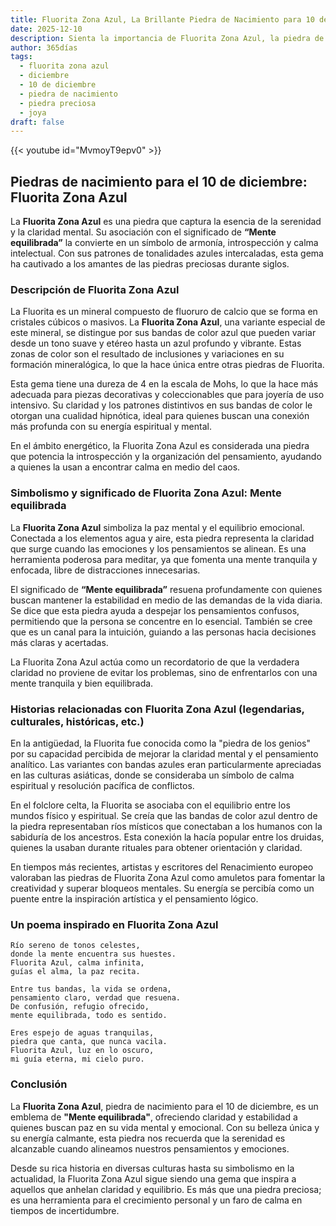 ```yaml
---
title: Fluorita Zona Azul, La Brillante Piedra de Nacimiento para 10 de diciembre
date: 2025-12-10
description: Sienta la importancia de Fluorita Zona Azul, la piedra de nacimiento de 10 de diciembre que simboliza Mente equilibrada. Deje que su belleza y significado iluminen su día.
author: 365días
tags:
  - fluorita zona azul
  - diciembre
  - 10 de diciembre
  - piedra de nacimiento
  - piedra preciosa
  - joya
draft: false
---
```


{{< youtube id="MvmoyT9epv0" >}}

## Piedras de nacimiento para el 10 de diciembre: Fluorita Zona Azul

La **Fluorita Zona Azul** es una piedra que captura la esencia de la serenidad y la claridad mental. Su asociación con el significado de **“Mente equilibrada”** la convierte en un símbolo de armonía, introspección y calma intelectual. Con sus patrones de tonalidades azules intercaladas, esta gema ha cautivado a los amantes de las piedras preciosas durante siglos.

### Descripción de Fluorita Zona Azul

La Fluorita es un mineral compuesto de fluoruro de calcio que se forma en cristales cúbicos o masivos. La **Fluorita Zona Azul**, una variante especial de este mineral, se distingue por sus bandas de color azul que pueden variar desde un tono suave y etéreo hasta un azul profundo y vibrante. Estas zonas de color son el resultado de inclusiones y variaciones en su formación mineralógica, lo que la hace única entre otras piedras de Fluorita.

Esta gema tiene una dureza de 4 en la escala de Mohs, lo que la hace más adecuada para piezas decorativas y coleccionables que para joyería de uso intensivo. Su claridad y los patrones distintivos en sus bandas de color le otorgan una cualidad hipnótica, ideal para quienes buscan una conexión más profunda con su energía espiritual y mental.

En el ámbito energético, la Fluorita Zona Azul es considerada una piedra que potencia la introspección y la organización del pensamiento, ayudando a quienes la usan a encontrar calma en medio del caos.

### Simbolismo y significado de Fluorita Zona Azul: Mente equilibrada

La **Fluorita Zona Azul** simboliza la paz mental y el equilibrio emocional. Conectada a los elementos agua y aire, esta piedra representa la claridad que surge cuando las emociones y los pensamientos se alinean. Es una herramienta poderosa para meditar, ya que fomenta una mente tranquila y enfocada, libre de distracciones innecesarias.

El significado de **“Mente equilibrada”** resuena profundamente con quienes buscan mantener la estabilidad en medio de las demandas de la vida diaria. Se dice que esta piedra ayuda a despejar los pensamientos confusos, permitiendo que la persona se concentre en lo esencial. También se cree que es un canal para la intuición, guiando a las personas hacia decisiones más claras y acertadas.

La Fluorita Zona Azul actúa como un recordatorio de que la verdadera claridad no proviene de evitar los problemas, sino de enfrentarlos con una mente tranquila y bien equilibrada.

### Historias relacionadas con Fluorita Zona Azul (legendarias, culturales, históricas, etc.)

En la antigüedad, la Fluorita fue conocida como la "piedra de los genios" por su capacidad percibida de mejorar la claridad mental y el pensamiento analítico. Las variantes con bandas azules eran particularmente apreciadas en las culturas asiáticas, donde se consideraba un símbolo de calma espiritual y resolución pacífica de conflictos.

En el folclore celta, la Fluorita se asociaba con el equilibrio entre los mundos físico y espiritual. Se creía que las bandas de color azul dentro de la piedra representaban ríos místicos que conectaban a los humanos con la sabiduría de los ancestros. Esta conexión la hacía popular entre los druidas, quienes la usaban durante rituales para obtener orientación y claridad.

En tiempos más recientes, artistas y escritores del Renacimiento europeo valoraban las piedras de Fluorita Zona Azul como amuletos para fomentar la creatividad y superar bloqueos mentales. Su energía se percibía como un puente entre la inspiración artística y el pensamiento lógico.

### Un poema inspirado en Fluorita Zona Azul

```
Río sereno de tonos celestes,  
donde la mente encuentra sus huestes.  
Fluorita Azul, calma infinita,  
guías el alma, la paz recita.  

Entre tus bandas, la vida se ordena,  
pensamiento claro, verdad que resuena.  
De confusión, refugio ofrecido,  
mente equilibrada, todo es sentido.  

Eres espejo de aguas tranquilas,  
piedra que canta, que nunca vacila.  
Fluorita Azul, luz en lo oscuro,  
mi guía eterna, mi cielo puro.  
```

### Conclusión

La **Fluorita Zona Azul**, piedra de nacimiento para el 10 de diciembre, es un emblema de **"Mente equilibrada"**, ofreciendo claridad y estabilidad a quienes buscan paz en su vida mental y emocional. Con su belleza única y su energía calmante, esta piedra nos recuerda que la serenidad es alcanzable cuando alineamos nuestros pensamientos y emociones.

Desde su rica historia en diversas culturas hasta su simbolismo en la actualidad, la Fluorita Zona Azul sigue siendo una gema que inspira a aquellos que anhelan claridad y equilibrio. Es más que una piedra preciosa; es una herramienta para el crecimiento personal y un faro de calma en tiempos de incertidumbre.